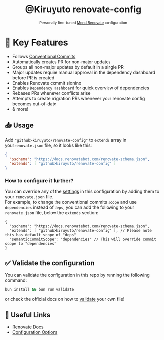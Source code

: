 <div align="center">
  <h1>@Kiruyuto renovate-config</h1>
  <p>
    <small>Personally fine-tuned <a href="https://www.mend.io/renovate-free/">Mend Renovate</a> configuration</small>
  </p>
<!--  <img alt="Latest Release" src="https://img.shields.io/github/v/release/kiruyuto/renovate-config"/> -->
</div>

# 🚀 Key Features
- Follows [Conventional Commits](https://www.conventionalcommits.org/en/v1.0.0/)
- Automatically creates PR for non-major updates
- Groups all non-major updates by default in a single PR
- Major updates require manual approval in the dependency dashboard before PR is created
- Enables Renovate commit signing
- Enables `Dependency Dashboard` for quick overview of dependencies
- Rebases PRs whenever conflicts arise
- Attempts to create migration PRs whenever your renovate config becomes out-of-date
- & more!

## 📥 Usage
Add `"github>kiruyuto/renovate-config"` to `extends` array in your`renovate.json` file, so it looks like this:
```json
{
  "$schema": "https://docs.renovatebot.com/renovate-schema.json",
  "extends": [ "github>kiruyuto/renovate-config" ]
}
```

### How to configure it further?
You can override any of the [settings](https://docs.renovatebot.com/configuration-options/) in this configuration by adding them to your `renovate.json` file.  
For example, to change the conventional commits `scope` and use `dependencies` instead of `deps`, you can add the following to your `renovate.json` file, below the `extends` section:
```jsonc
{
  "$schema": "https://docs.renovatebot.com/renovate-schema.json",
  "extends": [ "github>kiruyuto/renovate-config" ], // Please note this has default scope of "deps"
  "semanticCommitScope": "dependencies" // This will override commit scope to "dependencies"
}
```

## ✅ Validate the configuration
You can validate the configuration in this repo by running the following command:
```bash
bun install && bun run validate
```
or check the official docs on how to [validate](https://docs.renovatebot.com/config-validation/) your own file!

## 🔗 Useful Links
- [Renovate Docs](https://docs.renovatebot.com/)
- [Configuration Options](https://docs.renovatebot.com/configuration-options/)

